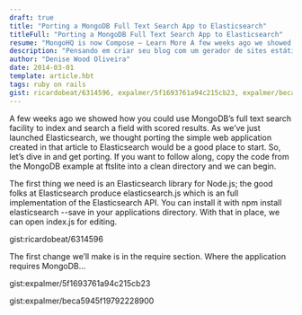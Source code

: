 ```yaml
---
draft: true
title: "Porting a MongoDB Full Text Search App to Elasticsearch"
titleFull: "Porting a MongoDB Full Text Search App to Elasticsearch"
resume: "MongoHQ is now Compose – Learn More A few weeks ago we showed how you could use MongoDB’s full text search facility to index and search a field with scored results. As we’ve just launched Elasticsearch,…"
description: "Pensando em criar seu blog com um gerador de sites estático ? Metalsmith é legal!"
author: "Denise Wood Oliveira"
date: 2014-03-01
template: article.hbt
tags: ruby on rails
gist: ricardobeat/6314596, expalmer/5f1693761a94c215cb23, expalmer/beca5945f19792228900
---
```


A few weeks ago we showed how you could use MongoDB’s full text search facility to index and search a field with scored results. As we’ve just launched Elasticsearch, we thought porting the simple web application created in that article to Elasticsearch would be a good place to start. So, let’s dive in and get porting. If you want to follow along, copy the code from the MongoDB example at ftslite into a clean directory and we can begin.

The first thing we need is an Elasticsearch library for Node.js; the good folks at Elasticsearch produce elasticsearch.js which is an full implementation of the Elasticsearch API. You can install it with npm install elasticsearch --save in your applications directory. With that in place, we can open index.js for editing.

gist:ricardobeat/6314596

The first change we’ll make is in the require section. Where the application requires MongoDB…

gist:expalmer/5f1693761a94c215cb23

gist:expalmer/beca5945f19792228900
